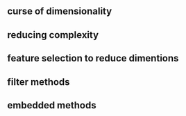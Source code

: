 ## curse of dimensionality

## reducing complexity

## feature selection to reduce dimentions

## filter methods
## embedded methods